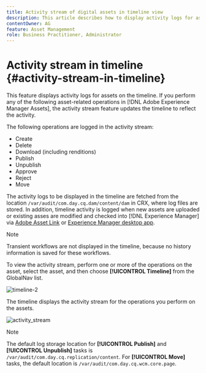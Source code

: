 ```yaml
---
title: Activity stream of digital assets in timeline view
description: This article describes how to display activity logs for assets on the timeline.
contentOwner: AG
feature: Asset Management
role: Business Practitioner, Administrator
---
```


# Activity stream in timeline {#activity-stream-in-timeline}

This feature displays activity logs for assets on the timeline. If you perform any of the following asset-related operations in [!DNL Adobe Experience Manager Assets], the activity stream feature updates the timeline to reflect the activity.

The following operations are logged in the activity stream:

* Create
* Delete
* Download (including renditions)
* Publish
* Unpublish
* Approve
* Reject
* Move

The activity logs to be displayed in the timeline are fetched from the location `/var/audit/com.day.cq.dam/content/dam` in CRX, where log files are stored. In addition, timeline activity is logged when new assets are uploaded or existing asses are modified and checked into [!DNL Experience Manager] via [Adobe Asset Link](https://helpx.adobe.com/enterprise/admin-guide.html/enterprise/using/manage-assets-using-adobe-asset-link.ug.html) or [Experience Manager desktop app](https://experienceleague.adobe.com/docs/experience-manager-desktop-app/using/release-notes.html).

>[!NOTE]
>
>Transient workflows are not displayed in the timeline, because no history information is saved for these workflows.

To view the activity stream, perform one or more of the operations on the asset, select the asset, and then choose **[!UICONTROL Timeline]** from the GlobalNav list.

![timeline-2](assets/timeline-2.png)

The timeline displays the activity stream for the operations you perform on the assets.

![activity_stream](assets/activity_stream.png)

>[!NOTE]
>
>The default log storage location for **[!UICONTROL Publish]** and **[!UICONTROL Unpublish]** tasks is `/var/audit/com.day.cq.replication/content`. For **[!UICONTROL Move]** tasks, the default location is `/var/audit/com.day.cq.wcm.core.page`.
